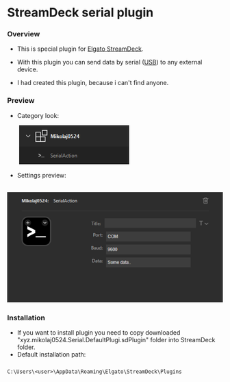 # StreamDeck serial plugin

### Overview

- This is special plugin for [Elgato StreamDeck](https://www.elgato.com/).

- With this plugin you can send data by serial ([USB](https://pl.wikipedia.org/wiki/USB)) to any external device.

- I had created this plugin, because i can't find anyone.

### Preview
 - Category look:
   
&emsp;&emsp;![](https://github.com/Mikolaj0524/StreamDeck_Serial/blob/main/github/category.png)

 - Settings preview:
   
&emsp;&emsp;![](https://github.com/Mikolaj0524/StreamDeck_Serial/blob/main/github/config.png)

### Installation

- If you want to install plugin you need to copy downloaded "xyz.mikolaj0524.Serial.DefaultPlugi.sdPlugin" folder into StreamDeck folder.
- Default installation path:
  
###
    C:\Users\<user>\AppData\Roaming\Elgato\StreamDeck\Plugins
